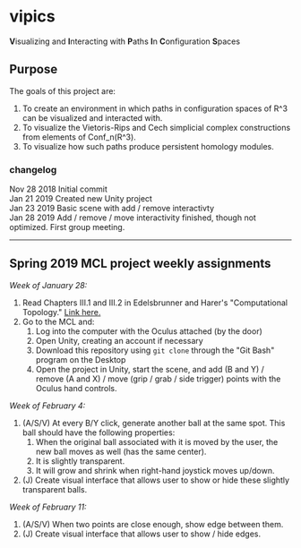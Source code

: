 # vipics
**V**isualizing and **I**nteracting with **P**aths **I**n **C**onfiguration **S**paces

## Purpose

The goals of this project are:
1. To create an environment in which paths in configuration spaces of R^3 can be visualized and interacted with. 
2. To visualize the Vietoris-Rips and Cech simplicial complex constructions from elements of Conf_n(R^3).
3. To visualize how such paths produce persistent homology modules.

### changelog

Nov 28 2018 Initial commit<br>
Jan 21 2019 Created new Unity project<br>
Jan 23 2019 Basic scene with add / remove interactivty<br>
Jan 28 2019 Add / remove / move interactivity finished, though not optimized. First group meeting.

---

## Spring 2019 MCL project weekly assignments

*Week of January 28:*
1. Read Chapters III.1 and III.2 in Edelsbrunner and Harer's "Computational Topology." [Link here.](https://www.researchgate.net/publication/220692408_Computational_Topology_An_Introduction)
2. Go to the MCL and:<br>
    1. Log into the computer with the Oculus attached (by the door)<br>
    2. Open Unity, creating an account if necessary<br>
    3. Download this repository using `git clone` through the "Git Bash" program on the Desktop<br>
    4. Open the project in Unity, start the scene, and add (B and Y) / remove (A and X) / move (grip / grab / side trigger) points with the Oculus hand controls.<br>
	
*Week of February 4:*
1. (A/S/V) At every B/Y click, generate another ball at the same spot. This ball should have the following properties:<br>
    1. When the original ball associated with it is moved by the user, the new ball moves as well (has the same center).<br>
    2. It is slightly transparent.<br>
	3. It will grow and shrink when right-hand joystick moves up/down. <br>
2. (J) Create visual interface that allows user to show or hide these slightly transparent balls.<br>

*Week of February 11:*
1. (A/S/V) When two points are close enough, show edge between them.<br>
2. (J) Create visual interface that allows user to show / hide edges.<br> 